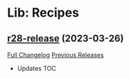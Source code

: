 # Lib: Recipes

## [r28-release](https://github.com/warmexx/librecipes-3-0/tree/r28-release) (2023-03-26)
[Full Changelog](https://github.com/warmexx/librecipes-3-0/commits/r28-release) [Previous Releases](https://github.com/warmexx/librecipes-3-0/releases)

- Updates TOC  
